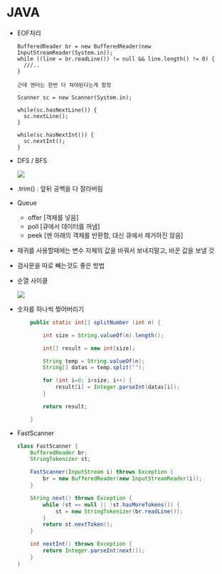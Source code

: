 # JAVA

- EOF처리

  ```
  BufferedReader br = new BufferedReader(new InputStreamReader(System.in));
  while ((line = br.readLine()) != null && line.length() != 0) {
    ///..
  }

  근데 엔터는 한번 더 쳐야된다는게 함정

  Scanner sc = new Scanner(System.in);

  while(sc.hasNextLine()) {
    sc.nextLine();
  }

  while(sc.hasNextInt()) {
    sc.nextInt();
  }
  ```

- DFS / BFS

  ![](https://cdn.namuwikiusercontent.com/s/1fe9246903b78fae07577b243a0b22791e02cb39640d5cbaae10d9849343b4ea6f162a9a677a5892fbf7819abd4ef7221ebd3608849cfb66793411fb5e6439514ed5c5e86db6d87a310ee3a249998ad2?e=1528159424&k=r3mCuuvSpH1FMcdeAaKDiw)

- .trim() : 앞뒤 공백을 다 잘라버림

- Queue

  - offer [객체를 넣음]
  - poll [큐에서 데이터를 꺼냄]
  - peek [맨 아래의 객체를 반환함, 대신 큐에서 제거하진 않음]

- 재귀를 사용할때에는 변수 자체의 값을 바꿔서 보내지말고, 바꾼 값을 보낼 것

- 검사문을 따로 빼는것도 좋은 방법




- 순열 사이클

  ![](http://postfiles16.naver.net/MjAxNzAxMjBfMTAg/MDAxNDg0ODg2MjQ2MDg2.afKKnIG5_x6NGwtMXs27WOn00RVMJJk9tdZy6P86PpEg.6iMeKjDmWjhaUPRNo98wPa27duA-yhDLulf5dCWYDJMg.JPEG.occidere/image_1720970261484886234692.jpg?type=w773)



- 숫자를 하나씩 찢어버리기

  ```java
      public static int[] splitNumber (int n) {

          int size = String.valueOf(n).length();

          int[] result = new int[size];

          String temp = String.valueOf(n);
          String[] datas = temp.split("");

          for (int i=0; i<size; i++) {
              result[i] = Integer.parseInt(datas[i]);
          }

          return result;

      }
  ```

- FastScanner

  ```java
  class FastScanner {
      BufferedReader br;
      StringTokenizer st;

      FastScanner(InputStream i) throws Exception {
          br = new BufferedReader(new InputStreamReader(i));
      }

      String next() throws Exception {
          while (st == null || !st.hasMoreTokens()) {
              st = new StringTokenizer(br.readLine());
          }
          return st.nextToken();
      }

      int nextInt() throws Exception {
          return Integer.parseInt(next());
      }
  }
  ```

  ​
















